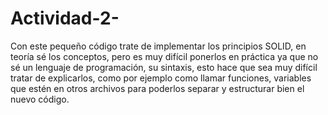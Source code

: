 # Actividad-2-
Con este pequeño código trate de implementar los principios SOLID, en teoría sé los conceptos, pero es muy difícil ponerlos en práctica ya que no sé un lenguaje de programación, su sintaxis, esto hace que sea muy difícil tratar de explicarlos, como por ejemplo como llamar funciones, variables que estén en otros archivos para poderlos separar y estructurar bien el nuevo código.
